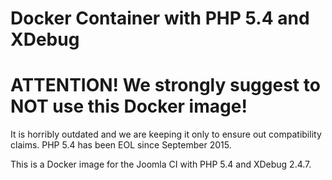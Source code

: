 # Docker Container with PHP 5.4 and XDebug

# ATTENTION! We strongly suggest to NOT use this Docker image!
It is horribly outdated and we are keeping it only to ensure out compatibility claims. PHP 5.4 has been EOL since September 2015.

This is a Docker image for the Joomla CI with PHP 5.4 and XDebug 2.4.7. 
